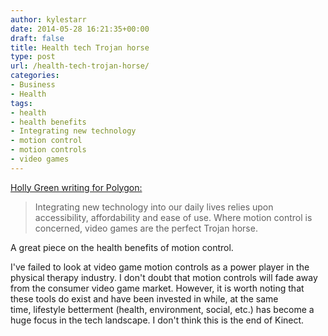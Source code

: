 ```yaml
---
author: kylestarr
date: 2014-05-28 16:21:35+00:00
draft: false
title: Health tech Trojan horse
type: post
url: /health-tech-trojan-horse/
categories:
- Business
- Health
tags:
- health
- health benefits
- Integrating new technology
- motion control
- motion controls
- video games
---
```


[Holly Green writing for Polygon:](http://www.polygon.com/2014/5/28/5757684/motion-controls-health-kinect)

> Integrating new technology into our daily lives relies upon accessibility, affordability and ease of use. Where motion control is concerned, video games are the perfect Trojan horse.

A great piece on the health benefits of motion control.

I've failed to look at video game motion controls as a power player in the physical therapy industry. I don't doubt that motion controls will fade away from the consumer video game market. However, it is worth noting that these tools do exist and have been invested in while, at the same time, lifestyle betterment (health, environment, social, etc.) has become a huge focus in the tech landscape. I don't think this is the end of Kinect.
